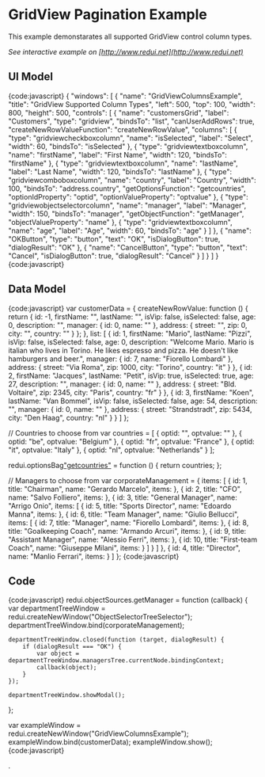 # GridView Pagination Example

This example demonstarates all supported GridView control column types.

_See interactive example on [http://www.redui.net](http://www.redui.net)_

## UI Model

{code:javascript}
{
    "windows": [
        {
            "name": "GridViewColumnsExample",
            "title": "GridView Supported Column Types",
            "left": 500,
            "top": 100,
            "width": 800,
            "height": 500,
            "controls": [
                {
                    "name": "customersGrid",
                    "label": "Customers",
                    "type": "gridview",
                    "bindsTo": "list",
                    "canUserAddRows": true,
                    "createNewRowValueFunction": "createNewRowValue",
                    "columns": [
                        {
                            "type": "gridviewcheckboxcolumn",
                            "name": "isSelected",
                            "label": "Select",
                            "width": 60,
                            "bindsTo": "isSelected"
                        },
                        {
                            "type": "gridviewtextboxcolumn",
                            "name": "firstName",
                            "label": "First Name",
                            "width": 120,
                            "bindsTo": "firstName"
                        },
                        {
                            "type": "gridviewtextboxcolumn",
                            "name": "lastName",
                            "label": "Last Name",
                            "width": 120,
                            "bindsTo": "lastName"
                        },
                        {
                            "type": "gridviewcomboboxcolumn",
                            "name": "country",
                            "label": "Country",
                            "width": 100,
                            "bindsTo": "address.country",
                            "getOptionsFunction": "getcountries",
                            "optionIdProperty": "optid",
                            "optionValueProperty": "optvalue"
                        },
                        {
                            "type": "gridviewobjectselectorcolumn",
                            "name": "manager",
                            "label": "Manager",
                            "width": 150,
                            "bindsTo": "manager",
                            "getObjectFunction": "getManager",
                            "objectValueProperty": "name"
                        },
                        {
                            "type": "gridviewtextboxcolumn",
                            "name": "age",
                            "label": "Age",
                            "width": 60,
                            "bindsTo": "age"
                        }
                    ]
                },
                {
                    "name": "OKButton",
                    "type": "button",
                    "text": "OK",
                    "isDialogButton": true,
                    "dialogResult": "OK"
                },
                {
                    "name": "CancelButton",
                    "type": "button",
                    "text": "Cancel",
                    "isDialogButton": true,
                    "dialogResult": "Cancel"
                }
            ]
        }
    ]
}
{code:javascript}

## Data Model

{code:javascript}
var customerData = {
	createNewRowValue: function () {
		return {
			id: -1,
			firstName: "",
			lastName: "",
			isVip: false,
			isSelected: false,
			age: 0,
			description: "",
			manager: { id: 0, name: "" },
			address: {
				street: "",
				zip: 0,
				city: "",
				country: ""
			}
		};
	},
	list: [
		{
			id: 1,
			firstName: "Mario",
			lastName: "Pizzi",
			isVip: false,
			isSelected: false,
			age: 0,
			description: "Welcome Mario. Mario is italian who lives in Torino. He likes espresso and pizza. He doesn't like hamburgers and beer.",
			manager: { id: 7, name: "Fiorello Lombardi" },
			address: {
				street: "Via Roma",
				zip: 1000,
				city: "Torino",
				country: "it"
			}
		},
		{
			id: 2,
			firstName: "Jacques",
			lastName: "Petit",
			isVip: true,
			isSelected: true,
			age: 27,
			description: "",
			manager: { id: 0, name: "" },
			address: {
				street: "Bld. Voltaire",
				zip: 2345,
				city: "Paris",
				country: "fr"
			}
		},
		{
			id: 3,
			firstName: "Koen",
			lastName: "Van Bommel",
			isVip: false,
			isSelected: false,
			age: 54,
			description: "",
			manager: { id: 0, name: "" },
			address: {
				street: "Strandstradt",
				zip: 5434,
				city: "Den Haag",
				country: "nl"
			}
		}
	]
};

// Countries to choose from
var countries = [
	{ optid: "", optvalue: "" },
	{ optid: "be", optvalue: "Belgium" },
	{ optid: "fr", optvalue: "France" },
	{ optid: "it", optvalue: "Italy" },
	{ optid: "nl", optvalue: "Netherlands" }
];

redui.optionsBag["getcountries"](_getcountries_) = function () {
	return countries;
};

// Managers to choose from
var corporateManagement = {
	items: [
		{
			id: 1,
			title: "Chairman",
			name: "Gerardo Marcelo",
			items: []()
		},
		{
			id: 2,
			title: "CFO",
			name: "Salvo Folliero",
			items: []()
		},
		{
			id: 3,
			title: "General Manager",
			name: "Arrigo Onio",
			items: [
				{
					id: 5,
					title: "Sports Director",
					name: "Edoardo Manna",
					items: []()
				},
				{
					id: 6,
					title: "Team Manager",
					name: "Giulio Bellucci",
					items: [
						{
							id: 7,
							title: "Manager",
							name: "Fiorello Lombardi",
							items: []()
						},
						{
							id: 8,
							title: "Goalkeeping Coach",
							name: "Armando Arcuri",
							items: []()
						},
						{
							id: 9,
							title: "Assistant Manager",
							name: "Alessio Ferri",
							items: []()
						},
						{
							id: 10,
							title: "First-team Coach",
							name: "Giuseppe Milani",
							items: []()
						}
					]
				}
			]
		},
		{
			id: 4,
			title: "Director",
			name: "Manlio Ferrari",
			items: []()
		}
	]
};
{code:javascript}

## Code

{code:javascript}
redui.objectSources.getManager = function (callback) {
	var departmentTreeWindow = redui.createNewWindow("ObjectSelectorTreeSelector");
	departmentTreeWindow.bind(corporateManagement);

	departmentTreeWindow.closed(function (target, dialogResult) {
		if (dialogResult === "OK") {
			var object = departmentTreeWindow.managersTree.currentNode.bindingContext;
			callback(object);
		}
	});

	departmentTreeWindow.showModal();
};

var exampleWindow = redui.createNewWindow("GridViewColumnsExample");
exampleWindow.bind(customerData);
exampleWindow.show();
{code:javascript}


.